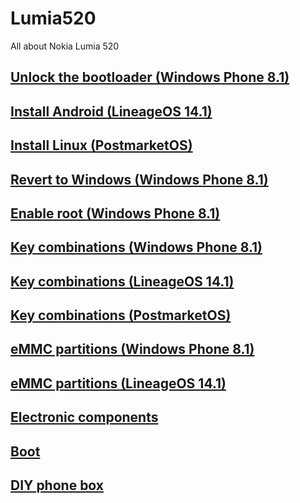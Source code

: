 # Lumia520
All about Nokia Lumia 520

## [Unlock the bootloader (Windows Phone 8.1)](content/unlock_bootloader/Readme.md)

## [Install Android (LineageOS 14.1)](content/android/README.md)

## [Install Linux (PostmarketOS)](content/linux/README.md)

## [Revert to Windows (Windows Phone 8.1)](content/windows_phone_revert/README.md)

## [Enable root (Windows Phone 8.1)](content/windows_phone_root/README.md)

## [Key combinations (Windows Phone 8.1)](content/windows_keys/README.md)

## [Key combinations (LineageOS 14.1)](content/android_keys/README.md)

## [Key combinations (PostmarketOS)](content/linux_keys/README.md)

## [eMMC partitions (Windows Phone 8.1)](content/windows_partitions/README.md)

## [eMMC partitions (LineageOS 14.1)](content/android_partitions/README.md)

## [Electronic components](content/components/README.md)

## [Boot](content/boot/README.md)

## [DIY phone box](content/protections/README.md)
